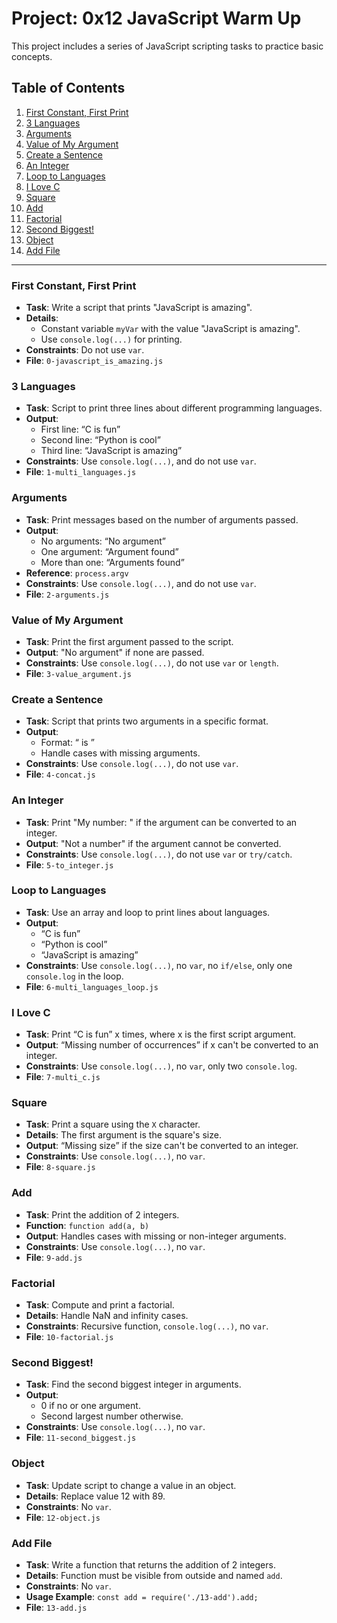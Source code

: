 # Project: 0x12 JavaScript Warm Up

This project includes a series of JavaScript scripting tasks to practice basic concepts.

## Table of Contents

1. [First Constant, First Print](#first-constant-first-print)
2. [3 Languages](#3-languages)
3. [Arguments](#arguments)
4. [Value of My Argument](#value-of-my-argument)
5. [Create a Sentence](#create-a-sentence)
6. [An Integer](#an-integer)
7. [Loop to Languages](#loop-to-languages)
8. [I Love C](#i-love-c)
9. [Square](#square)
10. [Add](#add)
11. [Factorial](#factorial)
12. [Second Biggest!](#second-biggest)
13. [Object](#object)
14. [Add File](#add-file)

---

### First Constant, First Print

- **Task**: Write a script that prints "JavaScript is amazing".
- **Details**:
  - Constant variable `myVar` with the value "JavaScript is amazing".
  - Use `console.log(...)` for printing.
- **Constraints**: Do not use `var`.
- **File**: `0-javascript_is_amazing.js`

### 3 Languages

- **Task**: Script to print three lines about different programming languages.
- **Output**:
  - First line: “C is fun”
  - Second line: “Python is cool”
  - Third line: “JavaScript is amazing”
- **Constraints**: Use `console.log(...)`, and do not use `var`.
- **File**: `1-multi_languages.js`

### Arguments

- **Task**: Print messages based on the number of arguments passed.
- **Output**:
  - No arguments: “No argument”
  - One argument: “Argument found”
  - More than one: “Arguments found”
- **Reference**: `process.argv`
- **Constraints**: Use `console.log(...)`, and do not use `var`.
- **File**: `2-arguments.js`

### Value of My Argument

- **Task**: Print the first argument passed to the script.
- **Output**: "No argument" if none are passed.
- **Constraints**: Use `console.log(...)`, do not use `var` or `length`.
- **File**: `3-value_argument.js`

### Create a Sentence

- **Task**: Script that prints two arguments in a specific format.
- **Output**:
  - Format: “<arg1> is <arg2>”
  - Handle cases with missing arguments.
- **Constraints**: Use `console.log(...)`, do not use `var`.
- **File**: `4-concat.js`

### An Integer

- **Task**: Print "My number: <arg>" if the argument can be converted to an integer.
- **Output**: "Not a number" if the argument cannot be converted.
- **Constraints**: Use `console.log(...)`, do not use `var` or `try/catch`.
- **File**: `5-to_integer.js`

### Loop to Languages

- **Task**: Use an array and loop to print lines about languages.
- **Output**:
  - “C is fun”
  - “Python is cool”
  - “JavaScript is amazing”
- **Constraints**: Use `console.log(...)`, no `var`, no `if/else`, only one `console.log` in the loop.
- **File**: `6-multi_languages_loop.js`

### I Love C

- **Task**: Print “C is fun” x times, where x is the first script argument.
- **Output**: “Missing number of occurrences” if x can't be converted to an integer.
- **Constraints**: Use `console.log(...)`, no `var`, only two `console.log`.
- **File**: `7-multi_c.js`

### Square

- **Task**: Print a square using the `X` character.
- **Details**: The first argument is the square's size.
- **Output**: “Missing size” if the size can't be converted to an integer.
- **Constraints**: Use `console.log(...)`, no `var`.
- **File**: `8-square.js`

### Add

- **Task**: Print the addition of 2 integers.
- **Function**: `function add(a, b)`
- **Output**: Handles cases with missing or non-integer arguments.
- **Constraints**: Use `console.log(...)`, no `var`.
- **File**: `9-add.js`

### Factorial

- **Task**: Compute and print a factorial.
- **Details**: Handle NaN and infinity cases.
- **Constraints**: Recursive function, `console.log(...)`, no `var`.
- **File**: `10-factorial.js`

### Second Biggest!

- **Task**: Find the second biggest integer in arguments.
- **Output**: 
  - 0 if no or one argument.
  - Second largest number otherwise.
- **Constraints**: Use `console.log(...)`, no `var`.
- **File**: `11-second_biggest.js`

### Object

- **Task**: Update script to change a value in an object.
- **Details**: Replace value 12 with 89.
- **Constraints**: No `var`.
- **File**: `12-object.js`

### Add File

- **Task**: Write a function that returns the addition of 2 integers.
- **Details**: Function must be visible from outside and named `add`.
- **Constraints**: No `var`.
- **Usage Example**: `const add = require('./13-add').add;`
- **File**: `13-add.js`


